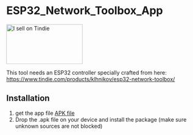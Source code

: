 # ESP32_Network_Toolbox_App
<a href="https://www.tindie.com/stores/klhnikov/?ref=offsite_badges&utm_source=sellers_Klhnikov&utm_medium=badges&utm_campaign=badge_large"><img src="https://d2ss6ovg47m0r5.cloudfront.net/badges/tindie-larges.png" alt="I sell on Tindie" width="200" height="104"></a>

This tool needs an ESP32 controller specially crafted from here:
https://www.tindie.com/products/klhnikov/esp32-network-toolbox/

## Installation
<ol>
<li>get the app file <a href="https://github.com/EParisot/ESP32_Network_Toolbox_App/releases/latest">APK file</a></li>
<li>Drop the .apk file on your device and install the package (make sure unknown sources are not blocked)</li>
</ol>
